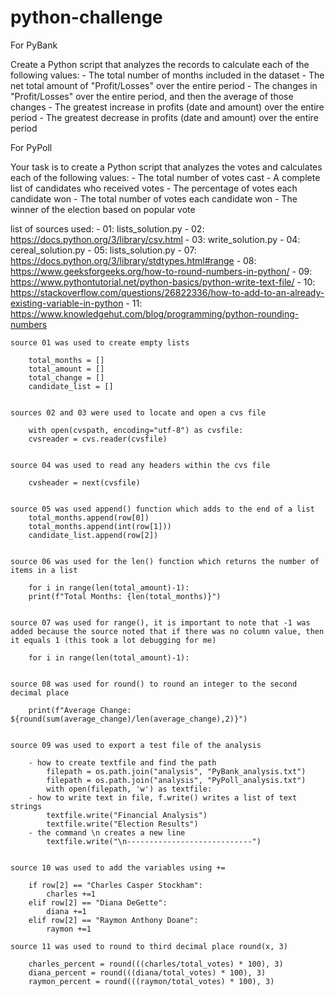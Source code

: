 # python-challenge

For PyBank

Create a Python script that analyzes the records to calculate each of the following values:
    - The total number of months included in the dataset
    - The net total amount of "Profit/Losses" over the entire period
    - The changes in "Profit/Losses" over the entire period, and then the average of those changes
    - The greatest increase in profits (date and amount) over the entire period
    - The greatest decrease in profits (date and amount) over the entire period


For PyPoll

Your task is to create a Python script that analyzes the votes and calculates each of the following values:
    - The total number of votes cast
    - A complete list of candidates who received votes
    - The percentage of votes each candidate won
    - The total number of votes each candidate won
    - The winner of the election based on popular vote




list of sources used:
    - 01: lists_solution.py
    - 02: https://docs.python.org/3/library/csv.html
    - 03: write_solution.py
    - 04: cereal_solution.py
    - 05: lists_solution.py
    - 07: https://docs.python.org/3/library/stdtypes.html#range
    - 08: https://www.geeksforgeeks.org/how-to-round-numbers-in-python/
    - 09: https://www.pythontutorial.net/python-basics/python-write-text-file/
    - 10: https://stackoverflow.com/questions/26822336/how-to-add-to-an-already-existing-variable-in-python
    - 11: https://www.knowledgehut.com/blog/programming/python-rounding-numbers


    source 01 was used to create empty lists

        total_months = []
        total_amount = []
        total_change = []
        candidate_list = []


    sources 02 and 03 were used to locate and open a cvs file
    
        with open(cvspath, encoding="utf-8") as cvsfile:
        cvsreader = cvs.reader(cvsfile)


    source 04 was used to read any headers within the cvs file
        
        cvsheader = next(cvsfile)


    source 05 was used append() function which adds to the end of a list
        total_months.append(row[0])
        total_months.append(int(row[1]))
        candidate_list.append(row[2])


    source 06 was used for the len() function which returns the number of items in a list
        
        for i in range(len(total_amount)-1):
        print(f"Total Months: {len(total_months)}")


    source 07 was used for range(), it is important to note that -1 was added because the source noted that if there was no column value, then it equals 1 (this took a lot debugging for me)
        
        for i in range(len(total_amount)-1):


    source 08 was used for round() to round an integer to the second decimal place
        
        print(f"Average Change: ${round(sum(average_change)/len(average_change),2)}")


    source 09 was used to export a test file of the analysis
    
        - how to create textfile and find the path
            filepath = os.path.join("analysis", "PyBank_analysis.txt")
            filepath = os.path.join("analysis", "PyPoll_analysis.txt")
            with open(filepath, 'w') as textfile:
        - how to write text in file, f.write() writes a list of text strings
            textfile.write("Financial Analysis")
            textfile.write("Election Results")
        - the command \n creates a new line
            textfile.write("\n----------------------------")
    

    source 10 was used to add the variables using +=
        
        if row[2] == "Charles Casper Stockham":
            charles +=1
        elif row[2] == "Diana DeGette":
            diana +=1
        elif row[2] == "Raymon Anthony Doane":
            raymon +=1
    
    source 11 was used to round to third decimal place round(x, 3)

        charles_percent = round(((charles/total_votes) * 100), 3)
        diana_percent = round(((diana/total_votes) * 100), 3)
        raymon_percent = round(((raymon/total_votes) * 100), 3) 

